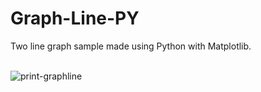 # Graph-Line-PY
Two line graph sample made using Python with Matplotlib.<br><br>

![print-graphline](https://github.com/Pixelikas/Graph-Line-PY/assets/67108278/a8c8ac3a-a406-44ae-a13d-98bab31ddd7b)

